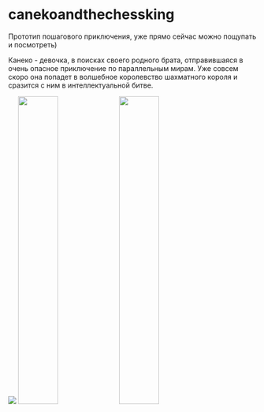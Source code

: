 # canekoandthechessking

Прототип пошагового приключения, уже прямо сейчас можно пощупать и посмотреть)

Канеко - девочка, в поисках своего родного брата, отправившаяся в очень 
опасное приключение по параллельным мирам. 
Уже совсем скоро она попадет в волшебное королевство шахматного короля и 
сразится с ним в интеллектуальной битве.

<img src="https://user-images.githubusercontent.com/16573297/61970158-db68e600-afe4-11e9-8f93-592bc9e4c0a8.png">
<img src="https://user-images.githubusercontent.com/16573297/61969995-80cf8a00-afe4-11e9-9b9f-6562ca58a015.jpg" width=40%>
<img src="https://user-images.githubusercontent.com/16573297/61969992-7f9e5d00-afe4-11e9-976f-c66c51b9e890.jpg" width=40%>
